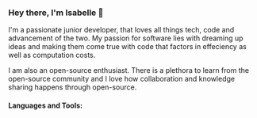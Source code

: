 ### Hey there, I'm Isabelle 👋

I'm a passionate junior developer, that loves all things tech, code and advancement of the two. My passion for software lies with dreaming up ideas and making them come true with code that factors in effeciency as well as computation costs.

I am also an open-source enthusiast. There is a plethora to learn from the open-source community and I love how collaboration and knowledge sharing happens through open-source. 


#### Languages and Tools:
<!--
**isabellevillasenor/isabellevillasenor** is a ✨ _special_ ✨ repository because its `README.md` (this file) appears on your GitHub profile.

Here are some ideas to get you started:

- 🔭 I’m currently working on ...
- 🌱 I’m currently learning ...
- 👯 I’m looking to collaborate on ...
- 🤔 I’m looking for help with ...
- 💬 Ask me about ...
- 📫 How to reach me: ...
- 😄 Pronouns: ...
- ⚡ Fun fact: ...
-->
